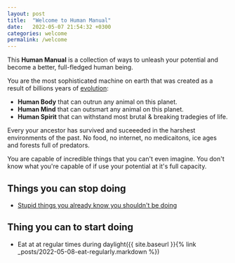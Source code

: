 ```yaml
---
layout: post
title:  "Welcome to Human Manual"
date:   2022-05-07 21:54:32 +0300
categories: welcome
permalink: /welcome
---
```


This **Human Manual** is a collection of ways to unleash your potential and become a better, full-fledged human being.

 
You are the most sophisticated machine on earth that was created as a result of billions years of [evolution](https://en.wikipedia.org/wiki/Evolution):
- **Human Body** that can outrun any animal on this planet.
- **Human Mind** that can outsmart any animal on this planet.
- **Human Spirit** that can withstand most brutal & breaking tradegies of life.
 
Every your ancestor has survived and suceeeded in the harshest environments of the past. No food, no internet, no medicaitons, ice ages and forests full of predators.

You are capable of incredible things that you can't even imagine.
You don't know what you're capable of if use your potential at it's full capacity.


## Things you can stop doing
- [Stupid things you already know you shouldn't be doing](https://www.youtube.com/watch?v=sLXbqFQ3ios)

## Thing you can to start doing
- Eat at at regular times during daylight({{ site.baseurl }}{% link _posts/2022-05-08-eat-regularly.markdown %})
